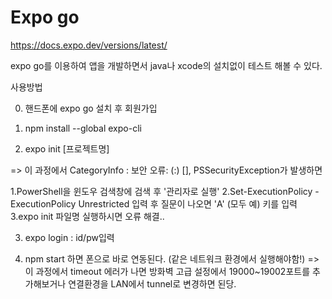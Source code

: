 # Expo go
https://docs.expo.dev/versions/latest/

expo go를 이용하여 앱을 개발하면서 java나 xcode의 설치없이 테스트 해볼 수 있다.

사용방법

0. 핸드폰에 expo go 설치 후 회원가입

1. npm install --global expo-cli

2. expo init [프로젝트명]

=> 이 과정에서 CategoryInfo : 보안 오류: (:) [], PSSecurityException가 발생하면

1.PowerShell을 윈도우 검색창에 검색 후 '관리자로 실행'
2.Set-ExecutionPolicy -ExecutionPolicy Unrestricted 입력 후 질문이 나오면 'A' (모두 예) 키를 입력
3.expo init 파일명 실행하시면 오류 해결..

3. expo login : id/pw입력

4. npm start 하면 폰으로 바로 연동된다. (같은 네트워크 환경에서 실행해야함!)
   => 이 과정에서 timeout 에러가 나면 방화벽 고급 설정에서 19000~19002포트를 추가해보거나 연결환경을 LAN에서 tunnel로 변경하면 된당.
